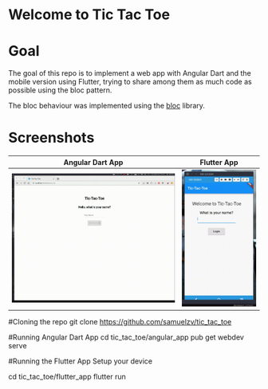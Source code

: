 # Welcome to Tic Tac Toe

# Goal
The goal of this repo is to implement a web app with Angular Dart and the mobile version using Flutter, trying to share among them as much code as possible using the bloc pattern.

The bloc behaviour was implemented using the [bloc](https://pub.dartlang.org/packages/bloc) library.

# Screenshots
| Angular Dart App | Flutter App |
|--|--|
| ![](web.gif) | ![](mobile.gif) |


#Cloning the repo
git clone https://github.com/samuelzv/tic_tac_toe 

#Running Angular Dart App
cd tic_tac_toe/angular_app
pub get
webdev serve

#Running the Flutter App
Setup your device

cd tic_tac_toe/flutter_app
flutter run

